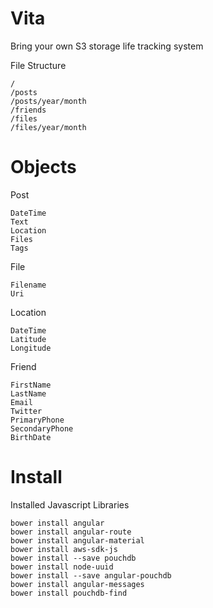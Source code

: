 # Vita
Bring your own S3 storage life tracking system


File Structure

    /
    /posts
    /posts/year/month
    /friends
    /files
    /files/year/month

# Objects
Post

    DateTime
    Text
    Location
    Files
    Tags


File

    Filename
    Uri



Location
    
    DateTime
    Latitude
    Longitude
    
    
Friend
    
    FirstName
    LastName
    Email
    Twitter
    PrimaryPhone
    SecondaryPhone    
    BirthDate
    



# Install
Installed Javascript Libraries

    bower install angular
    bower install angular-route
    bower install angular-material
    bower install aws-sdk-js
    bower install --save pouchdb
    bower install node-uuid
    bower install --save angular-pouchdb
    bower install angular-messages
    bower install pouchdb-find


